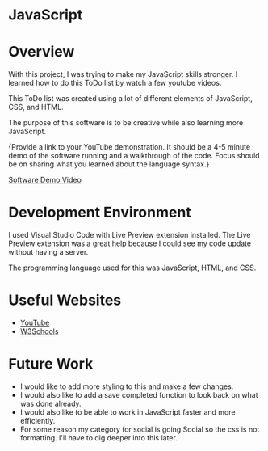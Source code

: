 # JavaScript

# Overview

With this project, I was trying to make my JavaScript skills stronger. I learned how to do this ToDo list by watch a few youtube videos. 

This ToDo list was created using a lot of different elements of JavaScript, CSS, and HTML.

The purpose of this software is to be creative while also learning more JavaScript.

{Provide a link to your YouTube demonstration. It should be a 4-5 minute demo of the software running and a walkthrough of the code. Focus should be on sharing what you learned about the language syntax.}

[Software Demo Video](http://youtube.link.goes.here)

# Development Environment

I used Visual Studio Code with Live Preview extension installed. The Live Preview extension was a great help because I could see my code update without having a server.

The programming language used for this was JavaScript, HTML, and CSS.

# Useful Websites

- [YouTube](https://www.youtube.com/watch?v=6eFwtaZf6zc)
- [W3Schools](https://www.w3schools.com/js/default.asp)

# Future Work

- I would like to add more styling to this and make a few changes.
- I would also like to add a save completed function to look back on what was done already.
- I would also like to be able to work in JavaScript faster and more efficiently.
- For some reason my category for social is going Social so the css is not formatting. I'll have to dig deeper into this later.
